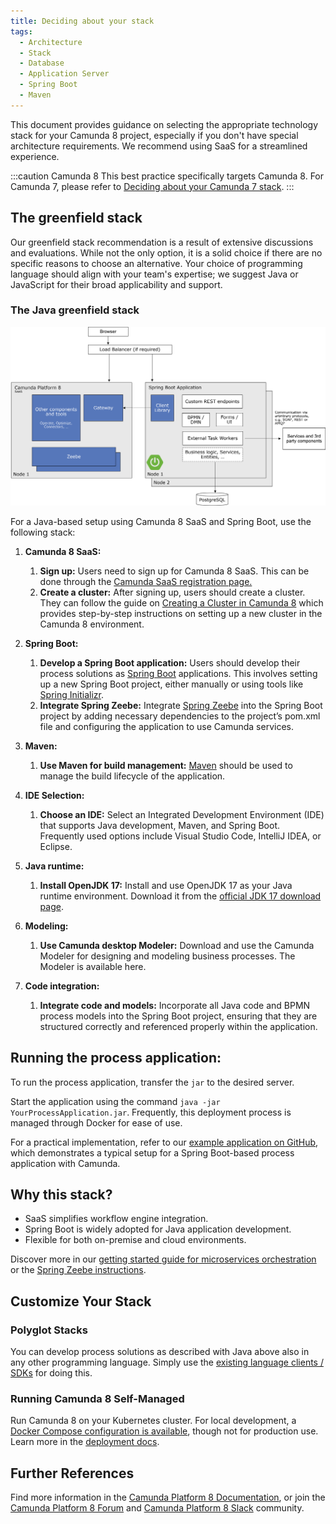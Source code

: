 ```yaml
---
title: Deciding about your stack
tags:
  - Architecture
  - Stack
  - Database
  - Application Server
  - Spring Boot
  - Maven
---
```


This document provides guidance on selecting the appropriate technology stack for your Camunda 8 project, especially if you don't have special architecture requirements. We recommend using SaaS for a streamlined experience.

:::caution Camunda 8
This best practice specifically targets Camunda 8. For Camunda 7, please refer to [Deciding about your Camunda 7 stack](../deciding-about-your-stack-c7/).
:::

## The greenfield stack

Our greenfield stack recommendation is a result of extensive discussions and evaluations. While not the only option, it is a solid choice if there are no specific reasons to choose an alternative. Your choice of programming language should align with your team's expertise; we suggest Java or JavaScript for their broad applicability and support.

### The Java greenfield stack

![greenfield stack architecture diagram](deciding-about-your-stack-assets/greenfield-architecture.png)

For a Java-based setup using Camunda 8 SaaS and Spring Boot, use the following stack:

1. **Camunda 8 SaaS:**

   1. **Sign up:** Users need to sign up for Camunda 8 SaaS. This can be done through the [Camunda SaaS registration page.](https://signup.camunda.com/accounts?utm_source=docs.camunda.io&utm_medium=referral)
   2. **Create a cluster:** After signing up, users should create a cluster. They can follow the guide on [Creating a Cluster in Camunda 8](/guides/create-cluster.md) which provides step-by-step instructions on setting up a new cluster in the Camunda 8 environment.

2. **Spring Boot:**

   1. **Develop a Spring Boot application:** Users should develop their process solutions as [Spring Boot](https://spring.io/projects/spring-boot) applications. This involves setting up a new Spring Boot project, either manually or using tools like [Spring Initializr](https://start.spring.io/).
   2. **Integrate Spring Zeebe:** Integrate [Spring Zeebe](https://github.com/camunda-community-hub/spring-zeebe) into the Spring Boot project by adding necessary dependencies to the project’s pom.xml file and configuring the application to use Camunda services.

3. **Maven:**

   1. **Use Maven for build management:** [Maven](https://maven.apache.org/) should be used to manage the build lifecycle of the application.

4. **IDE Selection:**

   1. **Choose an IDE:** Select an Integrated Development Environment (IDE) that supports Java development, Maven, and Spring Boot. Frequently used options include Visual Studio Code, IntelliJ IDEA, or Eclipse.

5. **Java runtime:**

   1. **Install OpenJDK 17:** Install and use OpenJDK 17 as your Java runtime environment. Download it from the [official JDK 17 download page](https://jdk.java.net/17/).

6. **Modeling:**

   1. **Use Camunda desktop Modeler:** Download and use the Camunda Modeler for designing and modeling business processes. The Modeler is available here.

7. **Code integration:**
   1. **Integrate code and models:** Incorporate all Java code and BPMN process models into the Spring Boot project, ensuring that they are structured correctly and referenced properly within the application.

## Running the process application:

To run the process application, transfer the `jar` to the desired server.

Start the application using the command `java -jar YourProcessApplication.jar`. Frequently, this deployment process is managed through Docker for ease of use.

For a practical implementation, refer to our [example application on GitHub](https://github.com/camunda-community-hub/camunda-cloud-examples/tree/main/twitter-review-java-springboot), which demonstrates a typical setup for a Spring Boot-based process application with Camunda.

## Why this stack?

- SaaS simplifies workflow engine integration.
- Spring Boot is widely adopted for Java application development.
- Flexible for both on-premise and cloud environments.

Discover more in our [getting started guide for microservices orchestration](/guides/getting-started-orchestrate-microservices.md) or the [Spring Zeebe instructions](https://github.com/camunda-community-hub/spring-zeebe).

## Customize Your Stack

### Polyglot Stacks

You can develop process solutions as described with Java above also in any other programming language. Simply use the [existing language clients / SDKs](../../../apis-tools/working-with-apis-tools.md) for doing this.

### Running Camunda 8 Self-Managed

Run Camunda 8 on your Kubernetes cluster. For local development, a [Docker Compose configuration is available](/docs/self-managed/platform-deployment/docker/), though not for production use. Learn more in the [deployment docs](../../../self-managed/platform-deployment/overview.md).

## Further References

Find more information in the [Camunda Platform 8 Documentation](https://docs.camunda.io/), or join the [Camunda Platform 8 Forum](https://forum.camunda.io/) and [Camunda Platform 8 Slack](https://camunda-cloud.slack.com/) community.
